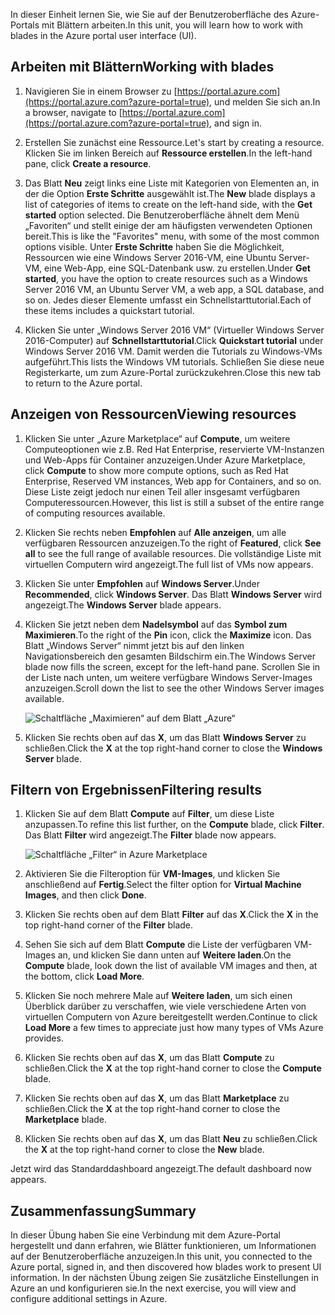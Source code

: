 <span data-ttu-id="74127-101">In dieser Einheit lernen Sie, wie Sie auf der Benutzeroberfläche des Azure-Portals mit Blättern arbeiten.</span><span class="sxs-lookup"><span data-stu-id="74127-101">In this unit, you will learn how to work with blades in the Azure portal user interface (UI).</span></span>

## <a name="working-with-blades"></a><span data-ttu-id="74127-102">Arbeiten mit Blättern</span><span class="sxs-lookup"><span data-stu-id="74127-102">Working with blades</span></span>

1. <span data-ttu-id="74127-103">Navigieren Sie in einem Browser zu [https://portal.azure.com](https://portal.azure.com?azure-portal=true), und melden Sie sich an.</span><span class="sxs-lookup"><span data-stu-id="74127-103">In a browser, navigate to [https://portal.azure.com](https://portal.azure.com?azure-portal=true), and sign in.</span></span>

2. <span data-ttu-id="74127-104">Erstellen Sie zunächst eine Ressource.</span><span class="sxs-lookup"><span data-stu-id="74127-104">Let's start by creating a resource.</span></span> <span data-ttu-id="74127-105">Klicken Sie im linken Bereich auf **Ressource erstellen**.</span><span class="sxs-lookup"><span data-stu-id="74127-105">In the left-hand pane, click **Create a resource**.</span></span>

3. <span data-ttu-id="74127-106">Das Blatt **Neu** zeigt links eine Liste mit Kategorien von Elementen an, in der die Option **Erste Schritte** ausgewählt ist.</span><span class="sxs-lookup"><span data-stu-id="74127-106">The **New** blade displays a list of categories of items to create on the left-hand side, with the **Get started** option selected.</span></span> <span data-ttu-id="74127-107">Die Benutzeroberfläche ähnelt dem Menü „Favoriten“ und stellt einige der am häufigsten verwendeten Optionen bereit.</span><span class="sxs-lookup"><span data-stu-id="74127-107">This is like the "Favorites" menu, with some of the most common options visible.</span></span> <span data-ttu-id="74127-108">Unter **Erste Schritte** haben Sie die Möglichkeit, Ressourcen wie eine Windows Server 2016-VM, eine Ubuntu Server-VM, eine Web-App, eine SQL-Datenbank usw. zu erstellen.</span><span class="sxs-lookup"><span data-stu-id="74127-108">Under **Get started**, you have the option to create resources such as a Windows Server 2016 VM, an Ubuntu Server VM, a web app, a SQL database, and so on.</span></span> <span data-ttu-id="74127-109">Jedes dieser Elemente umfasst ein Schnellstarttutorial.</span><span class="sxs-lookup"><span data-stu-id="74127-109">Each of these items includes a quickstart tutorial.</span></span>

4. <span data-ttu-id="74127-110">Klicken Sie unter „Windows Server 2016 VM“ (Virtueller Windows Server 2016-Computer) auf **Schnellstarttutorial**.</span><span class="sxs-lookup"><span data-stu-id="74127-110">Click **Quickstart tutorial** under Windows Server 2016 VM.</span></span> <span data-ttu-id="74127-111">Damit werden die Tutorials zu Windows-VMs aufgeführt.</span><span class="sxs-lookup"><span data-stu-id="74127-111">This lists the Windows VM tutorials.</span></span> <span data-ttu-id="74127-112">Schließen Sie diese neue Registerkarte, um zum Azure-Portal zurückzukehren.</span><span class="sxs-lookup"><span data-stu-id="74127-112">Close this new tab to return to the Azure portal.</span></span>

## <a name="viewing-resources"></a><span data-ttu-id="74127-113">Anzeigen von Ressourcen</span><span class="sxs-lookup"><span data-stu-id="74127-113">Viewing resources</span></span>

1. <span data-ttu-id="74127-114">Klicken Sie unter „Azure Marketplace“ auf **Compute**, um weitere Computeoptionen wie z.B. Red Hat Enterprise, reservierte VM-Instanzen und Web-Apps für Container anzuzeigen.</span><span class="sxs-lookup"><span data-stu-id="74127-114">Under Azure Marketplace, click **Compute** to show more compute options, such as Red Hat Enterprise, Reserved VM instances, Web app for Containers, and so on.</span></span> <span data-ttu-id="74127-115">Diese Liste zeigt jedoch nur einen Teil aller insgesamt verfügbaren Computeressourcen.</span><span class="sxs-lookup"><span data-stu-id="74127-115">However, this list is still a subset of the entire range of computing resources available.</span></span>

2. <span data-ttu-id="74127-116">Klicken Sie rechts neben **Empfohlen** auf **Alle anzeigen**, um alle verfügbaren Ressourcen anzuzeigen.</span><span class="sxs-lookup"><span data-stu-id="74127-116">To the right of **Featured**, click **See all** to see the full range of available resources.</span></span> <span data-ttu-id="74127-117">Die vollständige Liste mit virtuellen Computern wird angezeigt.</span><span class="sxs-lookup"><span data-stu-id="74127-117">The full list of VMs now appears.</span></span>

3. <span data-ttu-id="74127-118">Klicken Sie unter **Empfohlen** auf **Windows Server**.</span><span class="sxs-lookup"><span data-stu-id="74127-118">Under **Recommended**, click **Windows Server**.</span></span> <span data-ttu-id="74127-119">Das Blatt **Windows Server** wird angezeigt.</span><span class="sxs-lookup"><span data-stu-id="74127-119">The **Windows Server** blade appears.</span></span>

4. <span data-ttu-id="74127-120">Klicken Sie jetzt neben dem **Nadelsymbol** auf das **Symbol zum Maximieren**.</span><span class="sxs-lookup"><span data-stu-id="74127-120">To the right of the **Pin** icon, click the **Maximize** icon.</span></span> <span data-ttu-id="74127-121">Das Blatt „Windows Server“ nimmt jetzt bis auf den linken Navigationsbereich den gesamten Bildschirm ein.</span><span class="sxs-lookup"><span data-stu-id="74127-121">The Windows Server blade now fills the screen, except for the left-hand pane.</span></span> <span data-ttu-id="74127-122">Scrollen Sie in der Liste nach unten, um weitere verfügbare Windows Server-Images anzuzeigen.</span><span class="sxs-lookup"><span data-stu-id="74127-122">Scroll down the list to see the other Windows Server images available.</span></span>

    ![Schaltfläche „Maximieren“ auf dem Blatt „Azure“](../media-draft/6-maximize-button.png)

5. <span data-ttu-id="74127-124">Klicken Sie rechts oben auf das **X**, um das Blatt **Windows Server** zu schließen.</span><span class="sxs-lookup"><span data-stu-id="74127-124">Click the **X** at the top right-hand corner to close the **Windows Server** blade.</span></span>

## <a name="filtering-results"></a><span data-ttu-id="74127-125">Filtern von Ergebnissen</span><span class="sxs-lookup"><span data-stu-id="74127-125">Filtering results</span></span>

1. <span data-ttu-id="74127-126">Klicken Sie auf dem Blatt **Compute** auf **Filter**, um diese Liste anzupassen.</span><span class="sxs-lookup"><span data-stu-id="74127-126">To refine this list further, on the **Compute** blade, click **Filter**.</span></span> <span data-ttu-id="74127-127">Das Blatt **Filter** wird angezeigt.</span><span class="sxs-lookup"><span data-stu-id="74127-127">The **Filter** blade now appears.</span></span>

    ![Schaltfläche „Filter“ in Azure Marketplace](../media-draft/6-filter.png)

2. <span data-ttu-id="74127-129">Aktivieren Sie die Filteroption für **VM-Images**, und klicken Sie anschließend auf **Fertig**.</span><span class="sxs-lookup"><span data-stu-id="74127-129">Select the filter option for **Virtual Machine Images**, and then click **Done**.</span></span>

3. <span data-ttu-id="74127-130">Klicken Sie rechts oben auf dem Blatt **Filter** auf das **X**.</span><span class="sxs-lookup"><span data-stu-id="74127-130">Click the **X** in the top right-hand corner of the **Filter** blade.</span></span>

1. <span data-ttu-id="74127-131">Sehen Sie sich auf dem Blatt **Compute** die Liste der verfügbaren VM-Images an, und klicken Sie dann unten auf **Weitere laden**.</span><span class="sxs-lookup"><span data-stu-id="74127-131">On the **Compute** blade, look down the list of available VM images and then, at the bottom, click **Load More**.</span></span>

1. <span data-ttu-id="74127-132">Klicken Sie noch mehrere Male auf **Weitere laden**, um sich einen Überblick darüber zu verschaffen, wie viele verschiedene Arten von virtuellen Computern von Azure bereitgestellt werden.</span><span class="sxs-lookup"><span data-stu-id="74127-132">Continue to click **Load More** a few times to appreciate just how many types of VMs Azure provides.</span></span>

1. <span data-ttu-id="74127-133">Klicken Sie rechts oben auf das **X**, um das Blatt **Compute** zu schließen.</span><span class="sxs-lookup"><span data-stu-id="74127-133">Click the **X** at the top right-hand corner to close the **Compute** blade.</span></span>

1. <span data-ttu-id="74127-134">Klicken Sie rechts oben auf das **X**, um das Blatt **Marketplace** zu schließen.</span><span class="sxs-lookup"><span data-stu-id="74127-134">Click the **X** at the top right-hand corner to close the **Marketplace** blade.</span></span>

1. <span data-ttu-id="74127-135">Klicken Sie rechts oben auf das **X**, um das Blatt **Neu** zu schließen.</span><span class="sxs-lookup"><span data-stu-id="74127-135">Click the **X** at the top right-hand corner to close the **New** blade.</span></span>

<span data-ttu-id="74127-136">Jetzt wird das Standarddashboard angezeigt.</span><span class="sxs-lookup"><span data-stu-id="74127-136">The default dashboard now appears.</span></span>

## <a name="summary"></a><span data-ttu-id="74127-137">Zusammenfassung</span><span class="sxs-lookup"><span data-stu-id="74127-137">Summary</span></span>

<span data-ttu-id="74127-138">In dieser Übung haben Sie eine Verbindung mit dem Azure-Portal hergestellt und dann erfahren, wie Blätter funktionieren, um Informationen auf der Benutzeroberfläche anzuzeigen.</span><span class="sxs-lookup"><span data-stu-id="74127-138">In this unit, you connected to the Azure portal, signed in, and then discovered how blades work to present UI information.</span></span> <span data-ttu-id="74127-139">In der nächsten Übung zeigen Sie zusätzliche Einstellungen in Azure an und konfigurieren sie.</span><span class="sxs-lookup"><span data-stu-id="74127-139">In the next exercise, you will view and configure additional settings in Azure.</span></span>
